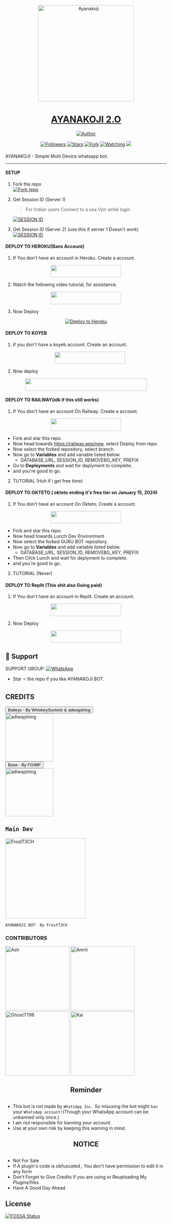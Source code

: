 <p align="center">  
  <a href="https://youtu.be/WcA7GZuaN0A">
    <img alt="Ayanakoji" height="300" src="https://f.uguu.se/ZBzFAzgj.jpg">
    <h1 align="center">AYANAKOJI 2.O</h1>
  </a>
</p>
<p align="center">
<a href="https://github.com/FrostT3CH"><img title="Author" src="https://img.shields.io/badge/AYANAKOJI-black?style=for-the-badge&logo=telegram"></a>
<p/>
<p align="center">
<a href="https://github.com/FrostT3CH?tab=followers"><img title="Followers" src="https://img.shields.io/github/followers/FrostT3CH?label=Followers&style=social"></a>
<a href="https://github.com/FrostT3CH/Ayana_MD/stargazers/"><img title="Stars" src="https://img.shields.io/github/stars/FrostT3CH/Ayana_MD?&style=social"></a>
<a href="https://github.com/FrostT3CH/Ayana_MD/network/members"><img title="Fork" src="https://img.shields.io/github/forks/FrostT3CH/Ayana_MD?style=social"></a>
<a href="https://github.com/FrostT3CH/Ayana_MD/watchers"><img title="Watching" src="https://img.shields.io/github/watchers/FrostT3CH/Ayana_MD?label=Watching&style=social"></a>
<a href="https://app.fossa.com/projects/git%2Bgithub.com%2FFrostT3CH%2FAyana_MD?ref=badge_shield" alt="FOSSA Status"><img src="https://app.fossa.com/api/projects/git%2Bgithub.com%2FFrostT3CH%2FAyana_MD.svg?type=shield"/></a>
</p>

####  
AYANAKOJI - Simple Multi Device whatsapp bot.

***

#### SETUP

1. Fork the repo
    <br>
<a href='https://github.com/FrostT3CH/Ayana_MD/fork' target="_blank"><img alt='Fork repo' src='https://img.shields.io/badge/Fork Repo-100000?style=for-the-badge&logo=scan&logoColor=white&labelColor=black&color=black'/></a>



2. Get Session ID (Server 1)
   > For Indian users Connect to a usa Vpn while login
    
     <a href='https://session.guruapi.tech' target="_blank"><img alt='SESSION ID' src='https://img.shields.io/badge/Session_id-100000?style=for-the-badge&logo=scan&logoColor=white&labelColor=black&color=black'/></a>


3. Get Session ID (Server 2) (use this if server 1 Doesn't work)
    <br>
<a href='https://replit.com/@UsharaniSahoo1/GURU-BOT-PAIR?v=1' target="_blank"><img alt='SESSION ID' src='https://img.shields.io/badge/Session_id-100000?style=for-the-badge&logo=scan&logoColor=white&labelColor=black&color=black'/></a>


#### DEPLOY TO HEROKU(Bans Account)

1. If You don't have an account in Heroku. Create a account.
    <br>
<p align="center"><a href="https://signup.heroku.com"> <img src="https://img.shields.io/badge/heroku%20Account-blue?style=for-the-badge&logo=heroku" width="220" height="38.45"/></a></p>

2. Watch the following video tutorial, for assistance.
    <br>
<p align="center"><a href="https://youtu.be/yfdzckCcbPk?si=doxesZtn87BepUBw"> <img src="https://img.shields.io/badge/heroku%20Tutorial-blue?style=for-the-badge&logo=heroku" width="220" height="38.45"/></a></p>

3. Now Deploy
   <br>
 <div align="center">
  <a href="https://heroku.com/deploy?template=https://github.com/Guru322/Bypass">
    <img src="https://www.herokucdn.com/deploy/button.svg" alt="Deploy to Heroku">
  </a>
</div>

#### DEPLOY TO KOYEB

1. if you don't have a koyeb account. Create an account.
   <br>
   <p align="center"><a href="https://app.koyeb.com/auth/signup"> <img src="https://img.shields.io/badge/Koyeb account-blue?style=for-the-badge&logo=koyeb" width="220" height="38.45"/></a></p>

2. Now deploy
   <br>
  <p align="center"><a href="https://guru-bot-deploy.vercel.app"> <img src="https://www.koyeb.com/static/images/deploy/button.svg" width="380" height="38.45"/></a></p>




#### DEPLOY TO RAILWAY(idk if this still works)

1. If You don't have an account On Railway. Create a account.
    <br>
<p align="center"><a href="https://railway.app"> <img src="https://img.shields.io/badge/RailWay%20Account-blue?style=for-the-badge&logo=Railway" width="220" height="38.45"/></a></p>

 - Fork and star this repo.
- Now head towards https://railway.app/new, select Deploy from repo.
- Now select the forked repository, select branch.
- Now go to <b>Variables</b> and add variable listed below.
   - DATABASE_URL, SESSION_ID, REMOVEBG_KEY, PREFIX
- Go to <b>Deployments</b> and wait for deplyment to complete.
- and you're good to go.
  
2. TUTORIAL (Huh if i get free time)
#### DEPLOY TO OKTETO ( okteto ending it's free tier on January 15, 2024)

1. If You don't have an account On Okteto. Create a account.
    <br>
<p align="center"><a href="https://www.okteto.com/pricing/?plan=SaaS"> <img src="https://img.shields.io/badge/Okteto%20Account-blue?style=for-the-badge&logo=okteto" width="220" height="38.45"/></a></p>

 - Fork and star this repo.
- Now head towards Lunch Dev Environment
- Now select the forked GURU BOT repository.
- Now go to <b>Variables</b> and add variable listed below.
   - DATABASE_URL, SESSION_ID, REMOVEBG_KEY, PREFIX
- Then Click Lunch and wait for deplyment to complete.
- and you're good to go.

2. TUTORIAL (Never)
#### DEPLOY TO Replit (This shit also Going paid)

1. If You don't have an account in Replit. Create an account.
    <br>
<p align="center"><a href="https://replit.com/signup"> <img src="https://img.shields.io/badge/replit%20Account-blue?style=for-the-badge&logo=replit" width="220" height="38.45"/></a></p>

2. Now Deploy
    <br>
<p align="center"><a href="https://repl.it/github/Guru322/GURU-BOT"> <img src="https://img.shields.io/badge/replit%20Deploy-blue?style=for-the-badge&logo=replit" width="220" height="38.45"/></a></p>

 
 ## 🤩 Support

SUPPORT GROUP: <a href="https://chat.whatsapp.com/IhnvRTNROHSGbHzzTiBWFg"><img alt="WhatsApp" src="https://camo.githubusercontent.com/2157131829ac512183ee8f8b6c6f803688a4cc66a2e686602844e80478401a7c/68747470733a2f2f696d672e736869656c64732e696f2f62616467652f4a6f696e2047726f75702d3235443336363f7374796c653d666f722d7468652d6261646765266c6f676f3d7768617473617070266c6f676f436f6c6f723d7768697465"/></a>

- Star ⭐ the repo if you like AYANAKOJI BOT.

## CREDITS 
<div><button id="boton" type="button">Baileys - By WhiskeySockets & adiwajshing</button></div>
<a href="https://github.com/WhiskeySockets/Baileys"><img src="https://github.com/WhiskeySockets.png" width="150" height="150" alt="adiwajshing"/></a>

<div><button id="boton" type="button">Base  - By FG98F</button></div>
<a href="https://github.com/FG98F"><img src="https://github.com/FG98F.png" width="150" height="150" alt="adiwajshing"/></a>



## `Main Dev` 
<a href="https://github.com/FrostT3CH"><img src="https://github.com/FrostT3CH.png" width="250" height="250" alt="FrostT3CH"/></a>
  
`AYANAKOJI BOT- By FrostT3CH`

### CONTRIBUTORS
<a href="https://github.com/IndraTensei"><img src="https://github.com/IndraTensei.png" width="200" height="200" alt="Ash"/></a>
<a href="https://github.com/Amrit9304"><img src="https://github.com/Amrit9304.png" width="200" height="200" alt="Amrit"/></a>
<a href="https://github.com/Ghost7798"><img src="https://github.com/Ghost7798.png" width="200" height="200" alt="Ghost7798"/></a>
<a href="https://github.com/Kai0071"><img src="https://github.com/Kai0071.png" width="200" height="200" alt="Kai"/></a>

<h2 align="center">  Reminder
</h2>
   
## 
- This bot is not made by `WhatsApp Inc.` So misusing the bot might `ban` your `WhatsApp account!`(Though your WhatsApp account can be unbanned only once.)
- I am not responsible for banning your account.
- Use at your own risk by keeping this warning in mind.


<h2 align="center">  NOTICE
</h2>
   
## 
- Not For Sale
- If A plugin's code is obfuscated , You don't have permission to edit it in any form 
- Don't Forget to Give Credits If you are using or Reuploading My Plugins/files
- Have A Good Day Ahead



## License
[![FOSSA Status](https://app.fossa.com/api/projects/git%2Bgithub.com%2FFrostT3CH%2FAyana_MD.svg?type=large)](https://app.fossa.com/projects/git%2Bgithub.com%2FFrostT3CH%2FAyana_MD?ref=badge_large)

